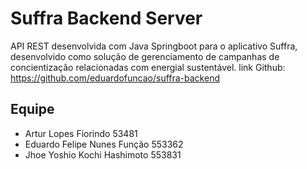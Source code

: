# Suffra Backend Server
API REST desenvolvida com Java Springboot para o aplicativo Suffra, 
desenvolvido como solução de gerenciamento de campanhas de concientização relacionadas com energial sustentável.
link Github: https://github.com/eduardofuncao/suffra-backend

## Equipe
- Artur Lopes Fiorindo         53481 
- Eduardo Felipe Nunes Função  553362 
- Jhoe Yoshio Kochi Hashimoto  553831

